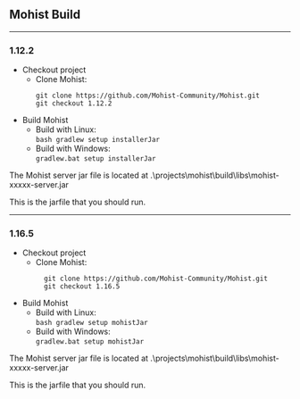 ## Mohist Build
---

### 1.12.2
* Checkout project
  * Clone Mohist:  
    ```
    git clone https://github.com/Mohist-Community/Mohist.git
    git checkout 1.12.2
    ```
* Build Mohist
  * Build with Linux:  
    `bash gradlew setup installerJar`
  * Build with Windows:  
    `gradlew.bat setup installerJar`

The Mohist server jar file is located at .\projects\mohist\build\libs\mohist-xxxxx-server.jar

This is the jarfile that you should run.

---
### 1.16.5
* Checkout project
    * Clone Mohist:
      ```
        git clone https://github.com/Mohist-Community/Mohist.git
        git checkout 1.16.5
      ```
* Build Mohist
    * Build with Linux:  
      `bash gradlew setup mohistJar`
    * Build with Windows:  
      `gradlew.bat setup mohistJar`

The Mohist server jar file is located at .\projects\mohist\build\libs\mohist-xxxxx-server.jar

This is the jarfile that you should run.